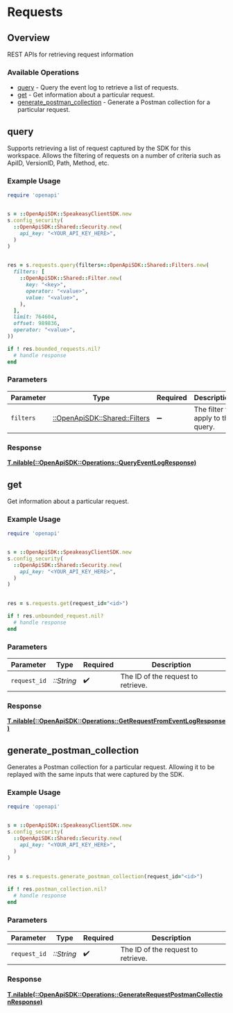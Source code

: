 # Requests

## Overview

REST APIs for retrieving request information

### Available Operations

* [query](#query) - Query the event log to retrieve a list of requests.
* [get](#get) - Get information about a particular request.
* [generate_postman_collection](#generate_postman_collection) - Generate a Postman collection for a particular request.

## query

Supports retrieving a list of request captured by the SDK for this workspace.
Allows the filtering of requests on a number of criteria such as ApiID, VersionID, Path, Method, etc.

### Example Usage

```ruby
require 'openapi'


s = ::OpenApiSDK::SpeakeasyClientSDK.new
s.config_security(
  ::OpenApiSDK::Shared::Security.new(
    api_key: "<YOUR_API_KEY_HERE>",
  )
)

    
res = s.requests.query(filters=::OpenApiSDK::Shared::Filters.new(
  filters: [
    ::OpenApiSDK::Shared::Filter.new(
      key: "<key>",
      operator: "<value>",
      value: "<value>",
    ),
  ],
  limit: 764604,
  offset: 989836,
  operator: "<value>",
))

if ! res.bounded_requests.nil?
  # handle response
end

```

### Parameters

| Parameter                                                       | Type                                                            | Required                                                        | Description                                                     |
| --------------------------------------------------------------- | --------------------------------------------------------------- | --------------------------------------------------------------- | --------------------------------------------------------------- |
| `filters`                                                       | [::OpenApiSDK::Shared::Filters](../../models/shared/filters.md) | :heavy_minus_sign:                                              | The filter to apply to the query.                               |

### Response

**[T.nilable(::OpenApiSDK::Operations::QueryEventLogResponse)](../../models/operations/queryeventlogresponse.md)**



## get

Get information about a particular request.

### Example Usage

```ruby
require 'openapi'


s = ::OpenApiSDK::SpeakeasyClientSDK.new
s.config_security(
  ::OpenApiSDK::Shared::Security.new(
    api_key: "<YOUR_API_KEY_HERE>",
  )
)

    
res = s.requests.get(request_id="<id>")

if ! res.unbounded_request.nil?
  # handle response
end

```

### Parameters

| Parameter                          | Type                               | Required                           | Description                        |
| ---------------------------------- | ---------------------------------- | ---------------------------------- | ---------------------------------- |
| `request_id`                       | *::String*                         | :heavy_check_mark:                 | The ID of the request to retrieve. |

### Response

**[T.nilable(::OpenApiSDK::Operations::GetRequestFromEventLogResponse)](../../models/operations/getrequestfromeventlogresponse.md)**



## generate_postman_collection

Generates a Postman collection for a particular request. 
Allowing it to be replayed with the same inputs that were captured by the SDK.

### Example Usage

```ruby
require 'openapi'


s = ::OpenApiSDK::SpeakeasyClientSDK.new
s.config_security(
  ::OpenApiSDK::Shared::Security.new(
    api_key: "<YOUR_API_KEY_HERE>",
  )
)

    
res = s.requests.generate_postman_collection(request_id="<id>")

if ! res.postman_collection.nil?
  # handle response
end

```

### Parameters

| Parameter                          | Type                               | Required                           | Description                        |
| ---------------------------------- | ---------------------------------- | ---------------------------------- | ---------------------------------- |
| `request_id`                       | *::String*                         | :heavy_check_mark:                 | The ID of the request to retrieve. |

### Response

**[T.nilable(::OpenApiSDK::Operations::GenerateRequestPostmanCollectionResponse)](../../models/operations/generaterequestpostmancollectionresponse.md)**

